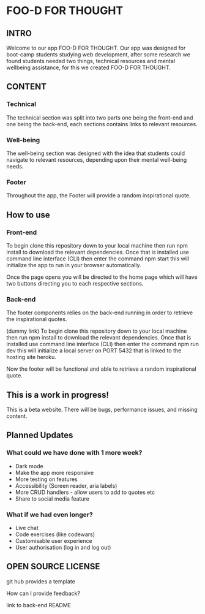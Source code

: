 # FOO-D FOR THOUGHT
## INTRO
Welcome to our app FOO-D FOR THOUGHT. Our app was designed for boot-camp students studying web development, after some research we found students needed two things, technical resources and mental wellbeing assistance, for this we created FOO-D FOR THOUGHT. 

## CONTENT


### Technical
The technical section was split into two parts one being the front-end and one being the back-end, each sections contains links to relevant resources. 

### Well-being
The well-being section was designed with the idea that students could navigate to relevant resources, depending upon their mental well-being needs.

### Footer
Throughout the app, the Footer will provide a random inspirational quote.

## How to use

### Front-end

To begin clone this repository down to your local machine then run npm install to download the relevant dependencies. Once that is installed use command line interface (CLI) then enter the command npm start this will initialize the app to run in your browser automatically.  

Once the page opens you will be directed to the home page which will have two buttons directing you to each respective sections.
### Back-end

The footer components relies on the back-end running in order to retrieve the inspirational quotes.

(dummy link) To begin clone this repository down to your local machine then run npm install to download the relevant dependencies. Once that is installed use command line interface (CLI) then enter the command npm run dev this will initialize a local server on PORT 5432 that is linked to the hosting site heroku.

Now the footer will be functional and able to retrieve a random inspirational quote.
## This is a work in progress!

This is a beta website. There will be bugs, performance issues, and missing content.

## Planned Updates

### What could we have done with 1 more week?

- Dark mode
- Make the app more responsive
- More testing on features
- Accessibility (Screen reader, aria labels)
- More CRUD handlers - allow users to add to quotes etc
- Share to social media feature


### What if we had even longer?
- Live chat
- Code exercises (like codewars)
- Customisable user experience
- User authorisation (log in and log out)


## OPEN SOURCE LICENSE
 git hub provides a template

How can I provide feedback?

link to back-end README
